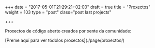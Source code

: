 +++
date = "2017-05-01T21:29:21+02:00"
draft = true
title = "Proxectos"
weight = 103
type = "post"
class="post last projects"

+++

Proxectos de código aberto creados por xente da comunidade:
<div class="container-fluid">

<div class="row">

<div class="col-xs-12 col-sm-6"><div class="github-card" data-user="sergiocarracedo" data-width="100%" data-repo="ug-obs-background"></div></div>

<div class="col-xs-12 col-sm-6"><div class="github-card" data-user="vigojug" data-width="100%" data-repo="reto"></div></div>
</div>
<div class="row">

<div class="col-xs-12 col-sm-6"><div class="github-card" data-user="daavoo" data-width="100%" data-repo="pyntcloud"></div></div>

<div class="col-xs-12 col-sm-6"><div class="github-card" data-user="VigoTech" data-width="100%" data-repo="vigotech.github.io"></div></div>
</div>
<div class="row">

<div class="col-xs-12 col-sm-6"><div class="github-card" data-user="vigojug" data-width="100%" data-repo="vigojug.github.io"></div></div>

<div class="col-xs-12 col-sm-6"><div class="github-card" data-user="antonmry" data-width="100%" data-repo="leanmanager"></div></div>
</div>
</div>


<span class="view-more">
[Preme aquí para ver tódolos proxectos](./page/proxectos/)
</span>

<script src="//cdn.jsdelivr.net/github-cards/latest/widget.js"></script>
